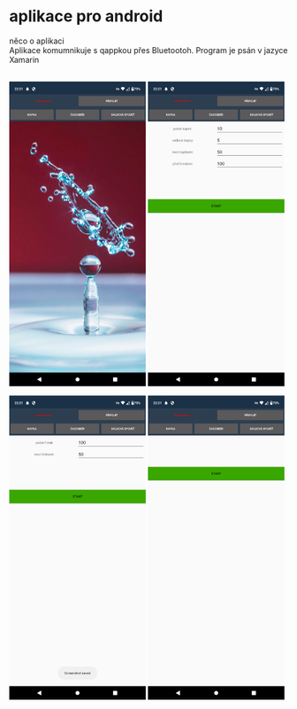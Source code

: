 # aplikace pro android
něco o aplikaci <br/>
Aplikace komumnikuje s qappkou přes Bluetootoh. Program je psán v jazyce Xamarin<br/><br/>
<p>
    <img src = "https://github.com/kocevjak/qappka/blob/58e1e9f03b3e56825a84214560aa700b067e08d5/foto/android/start.png" width = "49%">      
    <img src = "https://github.com/kocevjak/qappka/blob/58e1e9f03b3e56825a84214560aa700b067e08d5/foto/android/drop.png" width = "49%">
</p>
<p>
    <img src = "https://github.com/kocevjak/qappka/blob/58e1e9f03b3e56825a84214560aa700b067e08d5/foto/android/timelapse.png" width = "49%">      
    <img src = "https://github.com/kocevjak/qappka/blob/58e1e9f03b3e56825a84214560aa700b067e08d5/foto/android/photo.png" width = "49%"><br/>
</p>


